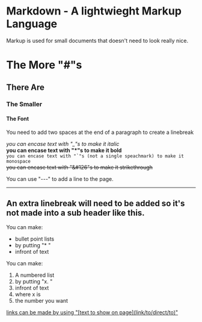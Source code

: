 Markdown - A lightwieght Markup Language
=

Markup is used for small documents that doesn\'t need to look really nice.

# The More "\#"s
## There Are
### The Smaller
#### The Font

You need to add two spaces at the end of a paragraph to create a linebreak  

_you can encase text with "\_"s to make it italic_  
**you can encase text with "\*"s to make it bold**  
``you can encase text with "`"s (not a single speachmark) to make it monospace``  
~~you can encase text with "&#126"s to make it strikethrough~~  

You can use "---" to add a line to the page.  

---
An extra linebreak will need to be added so it's not made into a sub header like this.  
---

You can make:
* bullet point lists
* by putting "* "
* infront of text

You can make:
1. A numbered list
2. by putting "x. "
3. infront of text
4. where x is
5. the number you want

[links can be made by using "\[text to show on page\](link/to/direct/to)"]()
